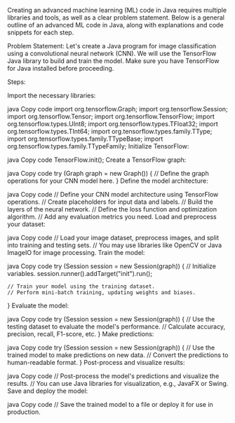 Creating an advanced machine learning (ML) code in Java requires multiple libraries and tools, as well as a clear problem statement. Below is a general outline of an advanced ML code in Java, along with explanations and code snippets for each step.

Problem Statement: Let's create a Java program for image classification using a convolutional neural network (CNN). We will use the TensorFlow Java library to build and train the model. Make sure you have TensorFlow for Java installed before proceeding.

Steps:

Import the necessary libraries:

java
Copy code
import org.tensorflow.Graph;
import org.tensorflow.Session;
import org.tensorflow.Tensor;
import org.tensorflow.TensorFlow;
import org.tensorflow.types.UInt8;
import org.tensorflow.types.TFloat32;
import org.tensorflow.types.TInt64;
import org.tensorflow.types.family.TType;
import org.tensorflow.types.family.TTypeBase;
import org.tensorflow.types.family.TTypeFamily;
Initialize TensorFlow:

java
Copy code
TensorFlow.init();
Create a TensorFlow graph:

java
Copy code
try (Graph graph = new Graph()) {
    // Define the graph operations for your CNN model here.
}
Define the model architecture:

java
Copy code
// Define your CNN model architecture using TensorFlow operations.
// Create placeholders for input data and labels.
// Build the layers of the neural network.
// Define the loss function and optimization algorithm.
// Add any evaluation metrics you need.
Load and preprocess your dataset:

java
Copy code
// Load your image dataset, preprocess images, and split into training and testing sets.
// You may use libraries like OpenCV or Java ImageIO for image processing.
Train the model:

java
Copy code
try (Session session = new Session(graph)) {
    // Initialize variables.
    session.runner().addTarget("init").run();
    
    // Train your model using the training dataset.
    // Perform mini-batch training, updating weights and biases.
}
Evaluate the model:

java
Copy code
try (Session session = new Session(graph)) {
    // Use the testing dataset to evaluate the model's performance.
    // Calculate accuracy, precision, recall, F1-score, etc.
}
Make predictions:

java
Copy code
try (Session session = new Session(graph)) {
    // Use the trained model to make predictions on new data.
    // Convert the predictions to human-readable format.
}
Post-process and visualize results:

java
Copy code
// Post-process the model's predictions and visualize the results.
// You can use Java libraries for visualization, e.g., JavaFX or Swing.
Save and deploy the model:

java
Copy code
// Save the trained model to a file or deploy it for use in production.
